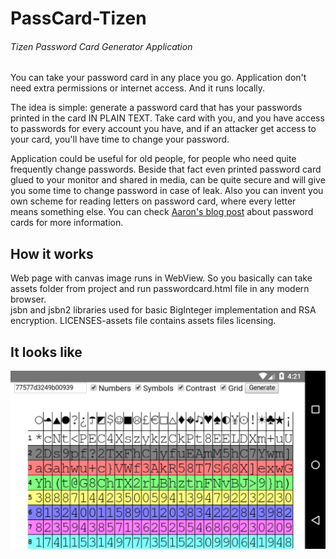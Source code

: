 # PassCard-Tizen
###### Tizen Password Card Generator Application

You can take your password card in any place you go. Application don't need extra permissions or internet access.
And it runs locally.

The idea is simple: generate a password card that has your passwords printed in the card IN PLAIN TEXT. Take card with you, and you have access to passwords for every account you have, and if an attacker get access to your card, you'll have time to change your password.

Application could be useful for old people, for people who need quite frequently change passwords. Beside that fact even printed password card glued to your monitor and shared in media, can be quite secure and will give you some time to change password in case of leak. Also you can invent you own scheme for reading letters on password card, where every letter means something else. You can check [Aaron's blog post](https://pthree.org/2010/09/21/password-cards/) about password cards for more information.

## How it works
Web page with canvas image runs in WebView. So you basically can take assets folder from project and run passwordcard.html file in any modern browser.  
jsbn and jsbn2 libraries used for basic BigInteger implementation and RSA encryption. LICENSES-assets file contains assets files licensing.

## It looks like
![alt tag](https://raw.githubusercontent.com/cryptofuture/PassCard/master/passcard.png)
